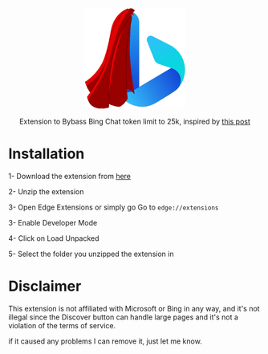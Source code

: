 <div align = "center">
<img src = "resources/superbing.png" width = 200 height = 200>

<br>

Extension to Bybass Bing Chat token limit to 25k, inspired by [this post](https://www.reddit.com/r/bing/comments/12ph7le/how_to_set_the_text_limit_on_bing_chat_to_25000/)
</div>


# Installation
1- Download the extension from [here](https://github.com/0ssamaak0/Super-Bing/raw/master/resources/SuperBing.zip)

2- Unzip the extension

3- Open Edge Extensions or simply go Go to `edge://extensions`

3- Enable Developer Mode

4- Click on Load Unpacked

5- Select the folder you unzipped the extension in


# Disclaimer
This extension is not affiliated with Microsoft or Bing in any way, and it's not illegal since the Discover button can handle large pages and it's not a violation of the terms of service.

if it caused any problems I can remove it, just let me know.